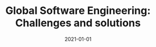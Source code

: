 ---
title: "Global Software Engineering: Challenges and solutions"
collection: publications
category: manuscripts
permalink: /publication/2021-01-01-Global-Software-Engineering-Challenges-and-solutions
date: 2021-01-01
venue: 'J. Syst. Softw.'
paperurl: 'https://doi.org/10.1016/j.jss.2020.110887'
citation: ' Fabio Calefato,  Alpana Dubey,  Christof Ebert,  Paolo Tell, &quot;Global Software Engineering: Challenges and solutions.&quot; <i>J. Syst. Softw.</i>, 2021. DOI: <a href="https://doi.org/10.1016/j.jss.2020.110887">10.1016/j.jss.2020.110887</a>.'
doi: 10.1016/j.jss.2020.110887'
---